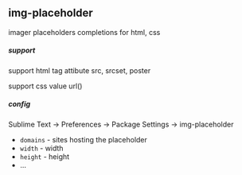 img-placeholder
-------------
imager placeholders completions for html, css

##### support
support html tag attibute
src, srcset, poster

support css value
  url()

##### config

Sublime Text -> Preferences -> Package Settings -> img-placeholder

* `domains` - sites hosting the placeholder
* `width` - width
* `height` - height
* ...

